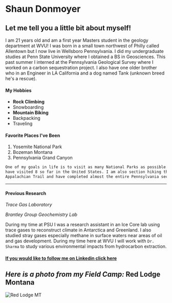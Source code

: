 # Shaun Donmoyer
## Let me tell you a little bit about myself!

I am 21 years old and am a first year Masters student in the geology department at WVU!
I was born in a small town northwest of Philly called Allentown but I now live in Wellsboro Pennsylvania.
I did my undergraduate studies at Penn State University where I obtained a BS in Geosciences. This past
summer I interned at the Pennsylvania Geological Survey where I worked on a carbon sequestration project.
I also have one older brother who in an Engineer in LA California and a dog named Tank (unknown breed he's a rescue).

#### My Hobbies
   * __Rock Climbing__
   * Snowboarding
   * __Mountain Biking__
   * Backpacking
   * Traveling

#### Favorite Places I've Been

  1) Yosemite National Park
  2) Bozeman Montana
  3) Pennsylvania Grand Canyon
  
  ```bash
  One of my goals in life is to visit as many National Parks as possible. I 
  have visited 8 so far in the United States. I am also section hiking the 
  Appalachian Trail and have completed almost the entire Pennsylvania section.
  ```
------------------------------  
    

#### Previous Research
_Trace Gas Laboratory_

_Brantley Group Geochemistry Lab_
   
   
   During my time at PSU I was a research assistant in an Ice Core lab using trace gases
   to reconstruct climate in Antarctica and Greenland. I also studied stray gases
   especially methane in surface waters near areas of oil and gas development. During 
   my time here at WVU I will work with  `Dr. Sharma`  to study various environmental impacts
   from hydrocarbon extraction. 
  
#### [If you would like to follow me on Linkedin click here](https://www.linkedin.com/in/shaun-donmoyer-4b411015a/)

_Here is a photo from my Field Camp:_ Red Lodge Montana
---------------------------
![Red Lodge MT](/DJI_0088.JPG)

